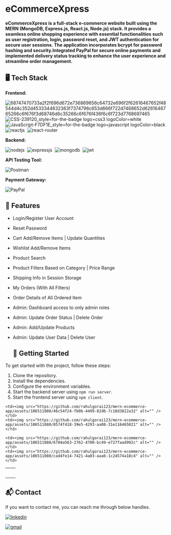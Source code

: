 # eCommerceXpress
**eCommerceXpress is a full-stack e-commerce website built using the MERN (MongoDB, Express.js, React.js, Node.js) stack. It provides a seamless online shopping experience with essential functionalities such as user registration, login, password reset, and JWT authentication for secure user sessions. The application incorporates bcrypt for password hashing and security.Integrated PayPal for secure online payments and implemented delivery status tracking to enhance the user experience and streamline order management.**










## 🖥️ Tech Stack
**Frontend:**


![68747470733a2f2f696d672e736869656c64732e696f2f62616467652f48544d4c352d4533344632363f7374796c653d666f722d7468652d6261646765266c6f676f3d68746d6c35266c6f676f436f6c6f723d7768697465](https://github.com/prakhar00007/ChitChat/assets/92537028/e96a2859-e254-4c77-8168-b95a16fa84f0)
![CSS-239120_style=for-the-badge logo=css3 logoColor=white](https://github.com/prakhar00007/ChitChat/assets/92537028/19866a33-ef4f-41d0-80d2-de0c2b58b41a)
![JavaScript-F7DF1E_style=for-the-badge logo=javascript logoColor=black](https://github.com/prakhar00007/ChitChat/assets/92537028/05f22d6e-a47a-4bc1-a6ed-adcb0650cfff)
![reactjs](https://img.shields.io/badge/React-20232A?style=for-the-badge&logo=react&logoColor=61DAFB)&nbsp;
![react-router](https://img.shields.io/badge/React_Router-CA4245?style=for-the-badge&logo=react-router&logoColor=white)&nbsp;



**Backend:**

![nodejs](https://img.shields.io/badge/Node.js-43853D?style=for-the-badge&logo=node.js&logoColor=white)&nbsp;
![expressjs](https://img.shields.io/badge/Express.js-000000?style=for-the-badge&logo=express&logoColor=white)&nbsp;
![mongodb](https://img.shields.io/badge/MongoDB-4EA94B?style=for-the-badge&logo=mongodb&logoColor=white)&nbsp;
![jwt](	https://img.shields.io/badge/JWT-000000?style=for-the-badge&logo=JSON%20web%20tokens&logoColor=white)&nbsp;

**API Testing Tool:**

![Postman](https://img.shields.io/badge/Postman-FF6C37?style=for-the-badge&logo=Postman&logoColor=white)

**Payment Gateway:**

![PayPal](https://img.shields.io/badge/PayPal-00457C?style=for-the-badge&logo=paypal&logoColor=white)

## 🚀 Features
- Login/Register User Account
- Reset Password
- Cart Add/Remove Items | Update Quantities
- Wishlist Add/Remove Items
- Product Search
- Product Filters Based on Category | Price Range
- Shipping Info in Session Storage
- My Orders (With All Filters)
- Order Details of All Ordered Item
- Admin: Dashboard access to only admin roles
- Admin: Update Order Status | Delete Order
- Admin: Add/Update Products
- Admin: Update User Data | Delete User

  ## 🏁 Getting Started

To get started with the project, follow these steps:

1. Clone the repository.
2. Install the dependencies.
3. Configure the environment variables.
4. Start the backend server using `npm run server`.
5. Start the frontend server using `npm client`.


<table>
  <tr>
     <td><img src="https://github.com/rahulgorai123/mern-ecommerce-app/assets/106511080/950845d8-0819-446d-9b7b-3163632e40f8"
alt="" /></td>
    <td><img src="https://github.com/rahulgorai123/mern-ecommerce-app/assets/106511080/a513a482-3bcb-42ee-9208-5fa23fb07ddb"
alt="" /></td>
  </tr>
  <tr>
    <td><img src=" https://github.com/rahulgorai123/mern-ecommerce-app/assets/106511080/434b48aa-12e3-4c16-9594-f0ec24b8df55"
alt="" /></td>
    <td><img src="https://github.com/rahulgorai123/mern-ecommerce-app/assets/106511080/104ae9d2-9571-4fc9-9331-13f081c7e73e
" alt="" /></td>
  </tr>
    <tr>
 <td><img src="https://github.com/rahulgorai123/mern-ecommerce-app/assets/106511080/a4760443-c31a-44bf-a22b-2b9667b73a0f" alt="" /></td>
<td><img src="https://github.com/rahulgorai123/mern-ecommerce-app/assets/106511080/6767ec47-f057-4fa7-a98c-2239f6091228" alt="" /></td>
  </tr>
  <tr>
    <td><img src="https://github.com/rahulgorai123/mern-ecommerce-app/assets/106511080/c44b967c-156b-40b7-8cd0-f9873f168fbd" alt="" /></td>
    <td><img src="
         https://github.com/rahulgorai123/mern-ecommerce-app/assets/106511080/610be005-91d9-40c8-8e51-760305f398af" alt="" /></td>
  </tr>
  <tr>

    <td><img src="https://github.com/rahulgorai123/mern-ecommerce-app/assets/106511080/46c54f24-fb0b-4499-82d6-7c18d3822a32" alt="" /></td>
    <td><img src="https://github.com/rahulgorai123/mern-ecommerce-app/assets/106511080/0574f418-39e5-4293-aa08-31e116465021" alt="" /></td>
  </tr>
  <tr>


    <td><img src="https://github.com/rahulgorai123/mern-ecommerce-app/assets/106511080/6704a563-2762-4700-bc49-e727faad992c" alt="" /></td>
    <td><img src="https://github.com/rahulgorai123/mern-ecommerce-app/assets/106511080/cad4fe14-7421-4a03-aaa6-1c24574a18c4" alt="" /></td>
  </tr>

  <tr>
<td><img src="https://github.com/rahulgorai123/mern-ecommerce-app/assets/106511080/817345c3-a969-4e7e-be94-9835968b3c03" alt="" /></td>
    <td><img src="https://github.com/rahulgorai123/mern-ecommerce-app/assets/106511080/7d23989d-ca47-4bb4-bc42-25c754710657" alt="" /></td>
  </tr>
  

</table>








<h2>📬 Contact</h2>

If you want to contact me, you can reach me through below handles.

[![linkedin](https://img.shields.io/badge/LinkedIn-0077B5?style=for-the-badge&logo=linkedin&logoColor=white)](https://www.linkedin.com/in/rahul-kumar-gorai-b9939a238/)

[![gmail](https://img.shields.io/badge/Gmail-D14836?style=for-the-badge&logo=gmail&logoColor=white)](mailto:rahulaaditya325@gmail.com)


